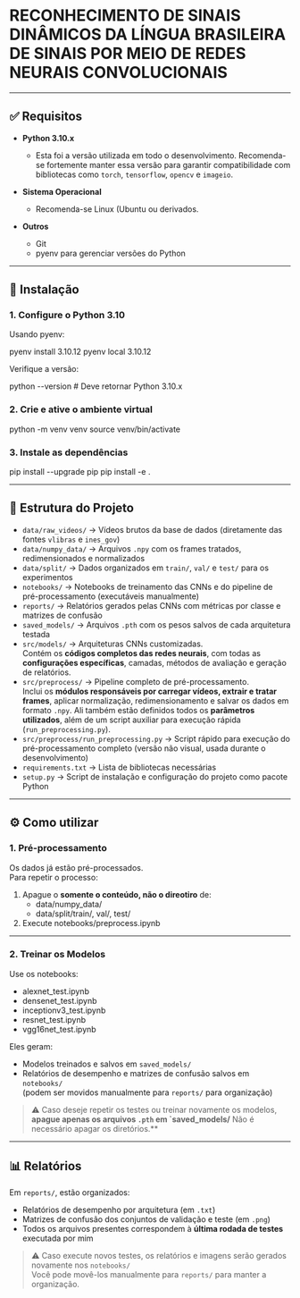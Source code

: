 # RECONHECIMENTO DE SINAIS DINÂMICOS DA LÍNGUA BRASILEIRA DE SINAIS POR MEIO DE REDES NEURAIS CONVOLUCIONAIS

---

## ✅ Requisitos

- **Python 3.10.x**
  - Esta foi a versão utilizada em todo o desenvolvimento. Recomenda-se fortemente manter essa versão para garantir compatibilidade com bibliotecas como `torch`, `tensorflow`, `opencv` e `imageio`.

- **Sistema Operacional**
  - Recomenda-se Linux (Ubuntu ou derivados.

- **Outros**
  - Git
  - pyenv para gerenciar versões do Python

---

## 🚀 Instalação

### 1. Configure o Python 3.10

Usando pyenv:

pyenv install 3.10.12
pyenv local 3.10.12

Verifique a versão:

python --version  # Deve retornar Python 3.10.x

### 2. Crie e ative o ambiente virtual

python -m venv venv
source venv/bin/activate

### 3. Instale as dependências

pip install --upgrade pip
pip install -e .

---

## 📁 Estrutura do Projeto

- `data/raw_videos/` → Vídeos brutos da base de dados (diretamente das fontes `vlibras` e `ines_gov`)
- `data/numpy_data/` → Arquivos `.npy` com os frames tratados, redimensionados e normalizados
- `data/split/` → Dados organizados em `train/`, `val/` e `test/` para os experimentos
- `notebooks/` → Notebooks de treinamento das CNNs e do pipeline de pré-processamento (executáveis manualmente)
- `reports/` → Relatórios gerados pelas CNNs com métricas por classe e matrizes de confusão
- `saved_models/` → Arquivos `.pth` com os pesos salvos de cada arquitetura testada
- `src/models/` → Arquiteturas CNNs customizadas.  
  Contém os **códigos completos das redes neurais**, com todas as **configurações específicas**, camadas, métodos de avaliação e geração de relatórios.
- `src/preprocess/` → Pipeline completo de pré-processamento.  
  Inclui os **módulos responsáveis por carregar vídeos, extrair e tratar frames**, aplicar normalização, redimensionamento e salvar os dados em formato `.npy`.  Ali também estão definidos todos os **parâmetros utilizados**, além de um script auxiliar para execução rápida (`run_preprocessing.py`).
- `src/preprocess/run_preprocessing.py` → Script rápido para execução do pré-processamento completo (versão não visual, usada durante o desenvolvimento)
- `requirements.txt` → Lista de bibliotecas necessárias
- `setup.py` → Script de instalação e configuração do projeto como pacote Python

---

## ⚙️ Como utilizar

### 1. Pré-processamento

Os dados já estão pré-processados.  
Para repetir o processo:

1. Apague o **somente o conteúdo, não o direotiro** de:
   - data/numpy_data/
   - data/split/train/, val/, test/
2. Execute notebooks/preprocess.ipynb

---

### 2. Treinar os Modelos

Use os notebooks:

- alexnet_test.ipynb
- densenet_test.ipynb
- inceptionv3_test.ipynb
- resnet_test.ipynb
- vgg16net_test.ipynb

Eles geram:

- Modelos treinados e salvos em `saved_models/`
- Relatórios de desempenho e matrizes de confusão salvos em `notebooks/`  
  (podem ser movidos manualmente para `reports/` para organização)

> ⚠️ Caso deseje repetir os testes ou treinar novamente os modelos, **apague apenas os arquivos `.pth` em `saved_models/** Não é necessário apagar os diretórios.**

---

## 📊 Relatórios

Em `reports/`, estão organizados:

- Relatórios de desempenho por arquitetura (em `.txt`)
- Matrizes de confusão dos conjuntos de validação e teste (em `.png`)
- Todos os arquivos presentes correspondem à **última rodada de testes** executada por mim

> ⚠️ Caso execute novos testes, os relatórios e imagens serão gerados novamente nos `notebooks/`  
> Você pode movê-los manualmente para `reports/` para manter a organização.

